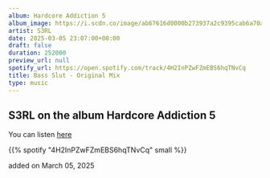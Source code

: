 ```yaml
---
album: Hardcore Addiction 5
album_image: https://i.scdn.co/image/ab67616d0000b273937a2c9395cab6a70a850258
artist: S3RL
date: 2025-03-05 23:07:00+00:00
draft: false
duration: 252000
preview_url: null
spotify_url: https://open.spotify.com/track/4H2InPZwFZmEBS6hqTNvCq
title: Bass Slut - Original Mix
type: music
---
```



## S3RL on the album Hardcore Addiction 5

You can listen [here](https://open.spotify.com/track/4H2InPZwFZmEBS6hqTNvCq)

{{% spotify "4H2InPZwFZmEBS6hqTNvCq" small %}}

added on March 05, 2025